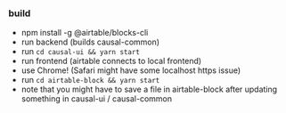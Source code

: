 ### build
* npm install -g @airtable/blocks-cli
* run backend (builds causal-common)
* run `cd causal-ui && yarn start`
* run frontend (airtable connects to local frontend)
* use Chrome! (Safari might have some localhost https issue)
* run `cd airtable-block && yarn start`
* note that you might have to save a file in airtable-block after updating something in causal-ui / causal-common
